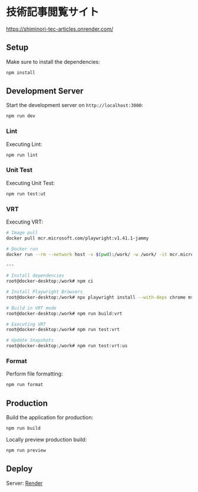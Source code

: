 # 技術記事閲覧サイト

https://shiminori-tec-articles.onrender.com/


## Setup

Make sure to install the dependencies:

```bash
npm install
```

## Development Server

Start the development server on `http://localhost:3000`:

```bash
npm run dev
```

### Lint

Executing Lint:

```bash
npm run lint
```

### Unit Test

Executing Unit Test:

```bash
npm run test:ut
```

### VRT

Executing VRT:

```bash
# Image pull
docker pull mcr.microsoft.com/playwright:v1.41.1-jammy

# Docker run
docker run --rm --network host -v $(pwd):/work/ -w /work/ -it mcr.microsoft.com/playwright:v1.41.1-jammy /bin/bash

---

# Install dependencies
root@docker-desktop:/work# npm ci

# Install Playwright Browsers
root@docker-desktop:/work# npx playwright install --with-deps chrome msedge

# Build in VRT mode
root@docker-desktop:/work# npm run build:vrt

# Executing VRT
root@docker-desktop:/work# npm run test:vrt

# Update Snapshots
root@docker-desktop:/work# npm run test:vrt:us
```

### Format

Perform file formatting:

```bash
npm run format
```

## Production

Build the application for production:

```bash
npm run build
```

Locally preview production build:

```bash
npm run preview
```

## Deploy
Server: [Render](https://dashboard.render.com/)
